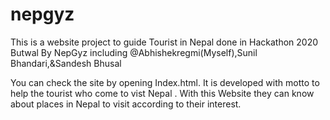 # nepgyz
This is a website project to guide Tourist in Nepal done in Hackathon 2020 Butwal By NepGyz including @Abhishekregmi(Myself),Sunil Bhandari,&amp;Sandesh Bhusal

You can check the site by opening Index.html. It is developed with motto to help the tourist who come to vist Nepal . With this Website they can know about places in Nepal to visit 
according to their interest.
